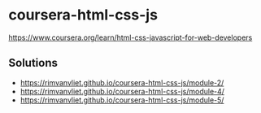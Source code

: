 # coursera-html-css-js

https://www.coursera.org/learn/html-css-javascript-for-web-developers

## Solutions
- https://rimvanvliet.github.io/coursera-html-css-js/module-2/
- https://rimvanvliet.github.io/coursera-html-css-js/module-4/
- https://rimvanvliet.github.io/coursera-html-css-js/module-5/
